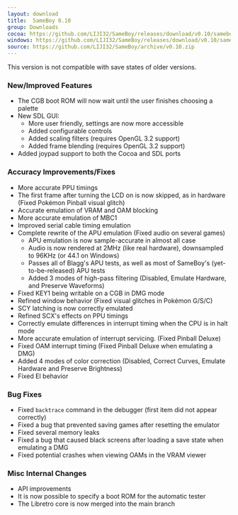 ```yaml
---
layout: download
title:  SameBoy 0.10
group: Downloads
cocoa: https://github.com/LIJI32/SameBoy/releases/download/v0.10/sameboy_cocoa_v0.10.zip
windows: https://github.com/LIJI32/SameBoy/releases/download/v0.10/sameboy_winsdl_v0.10.zip
source: https://github.com/LIJI32/SameBoy/archive/v0.10.zip
---
```

This version is not compatible with save states of older versions.

### New/Improved Features
 * The CGB boot ROM will now wait until the user finishes choosing a palette
 * New SDL GUI:
   * More user friendly, settings are now more accessible
   * Added configurable controls
   * Added scaling filters (requires OpenGL 3.2 support)
   * Added frame blending (requires OpenGL 3.2 support)
 * Added joypad support to both the Cocoa and SDL ports

### Accuracy Improvements/Fixes
 * More accurate PPU timings
 * The first frame after turning the LCD on is now skipped, as in hardware (Fixed Pokémon Pinball visual glitch)
 * Accurate emulation of VRAM and OAM blocking
 * More accurate emulation of MBC1
 * Improved serial cable timing emulation
 * Complete rewrite of the APU emulation (Fixed audio on several games)
   * APU emulation is now sample-accurate in almost all case
   * Audio is now rendered at 2MHz (like real hardware), downsampled to 96KHz (or 44.1 on Windows)
   * Passes all of Blagg's APU tests, as well as most of SameBoy's (yet-to-be-released) APU tests
   * Added 3 modes of high-pass filtering (Disabled, Emulate Hardware, and Preserve Waveforms)
 * Fixed KEY1 being writable on a CGB in DMG mode
 * Refined window behavior (Fixed visual glitches in Pokémon G/S/C)
 * SCY latching is now correctly emulated
 * Refined SCX's effects on PPU timings
 * Correctly emulate differences in interrupt timing when the CPU is in halt mode
 * More accurate emulation of interrupt servicing. (Fixed Pinball Deluxe)
 * Fixed OAM interrupt timing (Fixed Pinball Deluxe when emulating a DMG)
 * Added 4 modes of color correction (Disabled, Correct Curves, Emulate Hardware and Preserve Brightness)
 * Fixed EI behavior

### Bug Fixes
 * Fixed `backtrace` command in the debugger (first item did not appear correctly)
 * Fixed a bug that prevented saving games after resetting the emulator
 * Fixed several memory leaks
 * Fixed a bug that caused black screens after loading a save state when emulating a DMG
 * Fixed potential crashes when viewing OAMs in the VRAM viewer
 
### Misc Internal Changes
 * API improvements
 * It is now possible to specify a boot ROM for the automatic tester
 * The Libretro core is now merged into the main branch